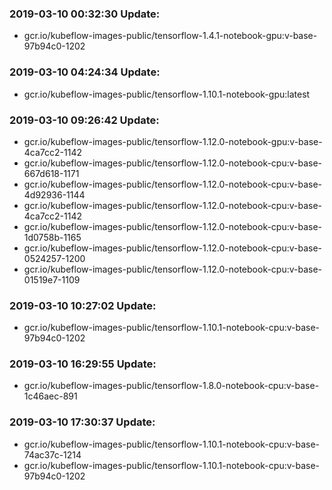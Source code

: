### 2019-03-10 00:32:30 Update:

- gcr.io/kubeflow-images-public/tensorflow-1.4.1-notebook-gpu:v-base-97b94c0-1202
### 2019-03-10 04:24:34 Update:

- gcr.io/kubeflow-images-public/tensorflow-1.10.1-notebook-gpu:latest
### 2019-03-10 09:26:42 Update:

- gcr.io/kubeflow-images-public/tensorflow-1.12.0-notebook-gpu:v-base-4ca7cc2-1142
- gcr.io/kubeflow-images-public/tensorflow-1.12.0-notebook-cpu:v-base-667d618-1171
- gcr.io/kubeflow-images-public/tensorflow-1.12.0-notebook-cpu:v-base-4d92936-1144
- gcr.io/kubeflow-images-public/tensorflow-1.12.0-notebook-cpu:v-base-4ca7cc2-1142
- gcr.io/kubeflow-images-public/tensorflow-1.12.0-notebook-cpu:v-base-1d0758b-1165
- gcr.io/kubeflow-images-public/tensorflow-1.12.0-notebook-cpu:v-base-0524257-1200
- gcr.io/kubeflow-images-public/tensorflow-1.12.0-notebook-cpu:v-base-01519e7-1109
### 2019-03-10 10:27:02 Update:

- gcr.io/kubeflow-images-public/tensorflow-1.10.1-notebook-cpu:v-base-97b94c0-1202
### 2019-03-10 16:29:55 Update:

- gcr.io/kubeflow-images-public/tensorflow-1.8.0-notebook-cpu:v-base-1c46aec-891
### 2019-03-10 17:30:37 Update:

- gcr.io/kubeflow-images-public/tensorflow-1.10.1-notebook-cpu:v-base-74ac37c-1214
- gcr.io/kubeflow-images-public/tensorflow-1.10.1-notebook-cpu:v-base-97b94c0-1202
